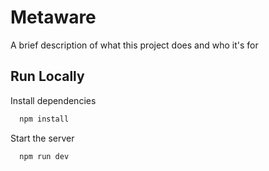 
# Metaware

A brief description of what this project does and who it's for


## Run Locally

Install dependencies

```bash
  npm install
```

Start the server

```bash
  npm run dev
```

